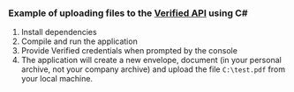 ### Example of uploading files to the [Verified API](https://docs.verified.eu) using C#

1. Install dependencies
2. Compile and run the application
3. Provide Verified credentials when prompted by the console
4. The application will create a new envelope, document (in your personal archive, not your company archive) and upload the file `C:\test.pdf` from your local machine.